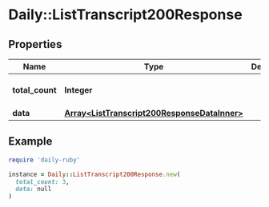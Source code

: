 # Daily::ListTranscript200Response

## Properties

| Name | Type | Description | Notes |
| ---- | ---- | ----------- | ----- |
| **total_count** | **Integer** |  | [optional][default to 0] |
| **data** | [**Array&lt;ListTranscript200ResponseDataInner&gt;**](ListTranscript200ResponseDataInner.md) |  | [optional] |

## Example

```ruby
require 'daily-ruby'

instance = Daily::ListTranscript200Response.new(
  total_count: 3,
  data: null
)
```

